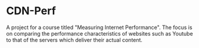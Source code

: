 # CDN-Perf
A project for a course titled "Measuring Internet Performance".
The focus is on comparing the performance characteristics of websites such as Youtube to that of the servers which deliver their actual content.
